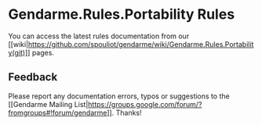 # Gendarme.Rules.Portability Rules

You can access the latest rules documentation from our [[wiki|https://github.com/spouliot/gendarme/wiki/Gendarme.Rules.Portability(git)]] pages.


## Feedback

Please report any documentation errors, typos or suggestions to the [[Gendarme Mailing List|https://groups.google.com/forum/?fromgroups#!forum/gendarme]]. Thanks!

